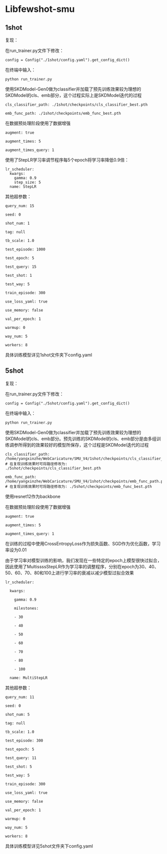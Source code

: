 # Libfewshot-smu
## 1shot
复现：

在run_trainer.py文件下修改：

````
config = Config("./1shot/config.yaml").get_config_dict()
`````

在终端中输入：

````
python run_trainer.py
````

使用SKDModel-Gen0做为classifier并加载了预先训练效果较为理想的SKDModel的cls、emb部分，这个过程实际上是SKDModel迭代的过程

````
cls_classifier_path: ./1shot/checkpoints/cls_classifier_best.pth

emb_func_path: ./1shot/checkpoints/emb_func_best.pth
````

在数据预处理阶段使用了数据增强

````
augment: true

augment_times: 5

augment_times_query: 1
````

使用了StepLR学习率调节程序每5个epoch将学习率降低0.9倍：

````
lr_scheduler:
  kwargs:
    gamma: 0.9
    step_size: 5
  name: StepLR
````


其他超参数：

````
query_num: 15

seed: 0

shot_num: 1

tag: null

tb_scale: 1.0

test_episode: 1000

test_epoch: 5

test_query: 15

test_shot: 1

test_way: 5

train_episode: 300

use_loss_yaml: true

use_memory: false

val_per_epoch: 1

warmup: 0

way_num: 5

workers: 8
````

具体训练模型详见1shot文件夹下config.yaml




## 5shot
复现：

在run_trainer.py文件下修改：

````
config = Config("./5shot/config.yaml").get_config_dict()
`````

在终端中输入：

````
python run_trainer.py
````


使用SKDModel-Gen0做为classifier并加载了预先训练效果较为理想的SKDModel的cls、emb部分。预先训练的SKDModel的cls、emb部分是由多组训练调参所得到的效果较好的模型所保存，这个过程是SKDModel迭代的过程

````
cls_classifier_path: /home/yangxinzhe/WebCaricature/SMU_V4/1shot/checkpoints/cls_classifier_best.pth # 在复现训练效果时可将路径修改为: ./5shot/checkpoints/cls_classifier_best.pth

emb_func_path: /home/yangxinzhe/WebCaricature/SMU_V4/1shot/checkpoints/emb_func_path.pth # 在复现训练效果时可将路径修改为: ./5shot/checkpoints/emb_func_best.pth
````

使用resnet12作为backbone

在数据预处理阶段使用了数据增强

````
augment: true

augment_times: 5

augment_times_query: 1
````

在训练的过程中使用CrossEntropyLoss作为损失函数、SGD作为优化函数，学习率设为0.01

由于学习率对模型训练的影响，我们发现在一些特定的epoch上模型很快过拟合，因此使用了MultissssStepLR作为学习率的调整程序，分别在epoch为30、40、50、60、70、80和100上进行学习率的衰减以减少模型过拟合效果

````
lr_scheduler:

  kwargs:
  
    gamma: 0.9
    
    milestones:
    
    - 30

    - 40
    
    - 50
    
    - 60
    
    - 70
    
    - 80
    
    - 100
    
  name: MultiStepLR
````

其他超参数：

````
query_num: 11

seed: 0

shot_num: 5

tag: null

tb_scale: 1.0

test_episode: 300

test_epoch: 5

test_query: 11

test_shot: 5

test_way: 5

train_episode: 300

use_loss_yaml: true

use_memory: false

val_per_epoch: 1

warmup: 0

way_num: 5

workers: 8
````

具体训练模型详见5shot文件夹下config.yaml

